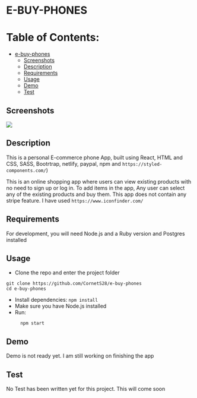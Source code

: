 # E-BUY-PHONES

# Table of Contents:

- [e-buy-phones](#e-buy-phones)
  * [Screenshots](#screenshots)
  * [Description](#description)
  * [Requirements](#requirements)
  * [Usage](#usage)
  * [Demo](#demo)
  * [Test](#test)



## Screenshots
![](images/e-buy-phones.png)

## Description

This is a personal E-commerce phone App, built using  React, HTML and CSS, SASS, Bootrtrap, netlify, paypal, npm and ```https://styled-components.com/```)

This is an online shopping app where users can view existing products with no need to sign up or log in. To add items in the app, Any user can select any of the existing products and buy them. This app does not contain any stripe feature. I have used ```https://www.iconfinder.com/```

## Requirements

For development, you will need Node.js and a Ruby version and Postgres installed


## Usage

- Clone the repo and enter the project folder
```
git clone https://github.com/CornetS28/e-buy-phones 
cd e-buy-phones
```
- Install dependencies: ```npm install```
- Make sure you have Node.js installed
- Run:
    ```
      npm start
    ```
 
 ## Demo
 Demo is not ready yet. I am still working on finishing the app
 
## Test
No Test has been written yet for this project. This will come soon
